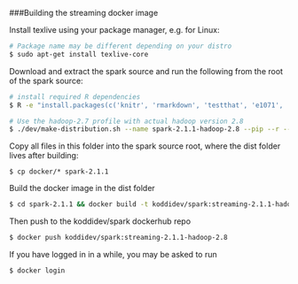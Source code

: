 ###Building the streaming docker image

Install texlive using your package manager, e.g. for Linux:
```bash
# Package name may be different depending on your distro
$ sudo apt-get install texlive-core 
```

Download and extract the spark source and run the following from the root of the spark source:

```bash
# install required R dependencies
$ R -e "install.packages(c('knitr', 'rmarkdown', 'testthat', 'e1071', 'survival'), repos='http://cran.us.r-project.org')"

# Use the hadoop-2.7 profile with actual hadoop version 2.8
$ ./dev/make-distribution.sh --name spark-2.1.1-hadoop-2.8 --pip --r --tgz -Psparkr -Phadoop-2.7 -Pmesos -Dhadoop.version=2.8.0
```

Copy all files in this folder into the spark source root, where the dist folder lives after building:
```
$ cp docker/* spark-2.1.1
```

Build the docker image in the dist folder
```bash
$ cd spark-2.1.1 && docker build -t koddidev/spark:streaming-2.1.1-hadoop-2.8 .
```

Then push to the koddidev/spark dockerhub repo
```bash
$ docker push koddidev/spark:streaming-2.1.1-hadoop-2.8
```

If you have logged in in a while, you may be asked to run
```bash
$ docker login
```
